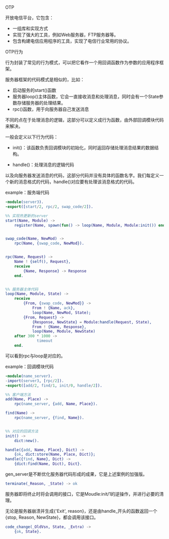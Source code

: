 OTP

开放电信平台，它包含：

- 一组库和实现方式
- 实现了强大的工具，例如Web服务器，FTP服务器等。
- 包含构建电信应用程序的工具，实现了电信行业常用的协议。



OTP行为

行为封装了常见的行为模式，可以把它看作一个用回调函数作为参数的应用程序框架。









服务器框架的代码模式是相似的，比如：

- 启动服务的start()函数
- 服务器loop()主体函数，它会一直接收消息和处理消息，同时会有一个State参数存储服务器的处理结果。
- rpc()函数，用于向服务器自己发送消息

不同的点在于处理消息的逻辑，这部分可以定义成行为函数，由外部回调模块代码来解决。



一般会定义以下行为代码：

- init()：该函数负责回调模块的初始化，同时返回存储处理消息结果的数据结构。

- handle()：处理消息的逻辑代码

以及向服务器发送消息的代码，这部分代码并没有具体的函数名字。我们每定义一个新的消息格式的代码，handle()对应要有处理该消息格式的代码。

example：服务端代码

```erlang
-module(server3).
-export([start/2, rpc/2, swap_code/2]).

%% 实现热更新的server
start(Name, Module) ->
	register(Name, spawn(fun() -> loop(Name, Module, Module:init()) end)).


swap_code(Name, NewMod) ->
	rpc(Name, {swap_code, NewMod}).


rpc(Name, Request) ->
	Name ! {self(), Request},
	receive
		{Name, Response} -> Response
	end.


%% 服务器主体代码
loop(Name, Module, State) ->
	receive
		{From, {swap_code, NewMod}} ->
			From ! {Name, ack},
			loop(Name, NewMod, State);
		{From, Request} ->
			{Response, NewState} = Module:handle(Request, State),
			From ! {Name, Response},
			loop(Name, Module, NewState)
	after 300 * 1000 ->
			  timeout
	end.
```

可以看到rpc与loop是对应的。



example：回调模块代码

```erlang
-module(name_server).
-import(server3, [rpc/2]).
-export([add/2, find/1, init/0, handle/2]).

%% 客户端方法
add(Name, Place) ->
	rpc(name_server, {add, Name, Place}).

find(Name) ->
	rpc(name_server, {find, Name}).


%% 对应的回调方法
init() ->
	dict:new().

handle({add, Name, Place}, Dict) ->
	{ok, dict:store(Name, Place, Dict)};
handle({find, Name}, Dict) ->
	{dict:find(Name, Dict), Dict}.
```





gen_server是不断优化服务器代码形成的成果，它是上述案例的加强版。

```erlang
terminate(_Reason, _State) -> ok
```

服务器即将终止时将会调用的接口，它是Moudle:init/1的逆操作，并进行必要的清理。

无论是服务器崩溃并生成{'Exit', reason}，还是由handle_开头的函数返回一个{stop, Reason, NewState}，都会调用该接口。



```erlang
code_change(_OldVsn, State, _Extra) ->
    {ok, State}.
```

